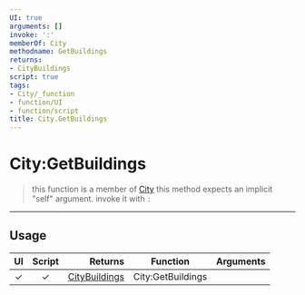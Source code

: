 ```yaml
---
UI: true
arguments: []
invoke: ':'
memberOf: City
methodname: GetBuildings
returns:
- CityBuildings
script: true
tags:
- City/_function
- function/UI
- function/script
title: City.GetBuildings
---
```

# City:GetBuildings
> this function is a member of [City](civ-6/lua/City.md)
> this method expects an implicit "self" argument. invoke it with `:`
-----
## Usage
|  UI | Script | Returns | Function | Arguments |
|:---:|:------:|-------:|:--------:|:---------|
|✓|✓|[CityBuildings](civ-6/lua/CityBuildings.md)|City:GetBuildings||
